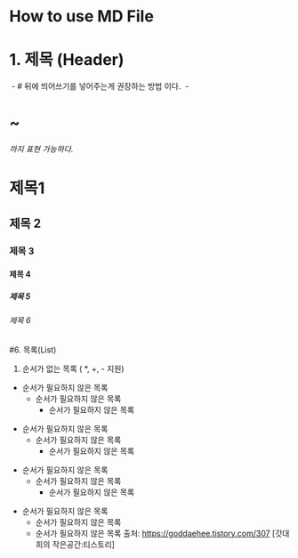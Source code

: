 
# How to use MD File

# 1. 제목 (Header)
 - # 뒤에 띄어쓰기를 넣어주는게 권장하는 방법 이다.
 - <h1> ~ <h6> 까지 표현 가능하다.
# 제목1
## 제목 2
### 제목 3
#### 제목 4
##### 제목 5
###### 제목 6
#6. 목록(List)
1) 순서가 없는 목록 ( *, +, - 지원)
- 순서가 필요하지 않은 목록
    - 순서가 필요하지 않은 목록
        - 순서가 필요하지 않은 목록
* 순서가 필요하지 않은 목록
    * 순서가 필요하지 않은 목록
        * 순서가 필요하지 않은 목록
+ 순서가 필요하지 않은 목록
    + 순서가 필요하지 않은 목록
        + 순서가 필요하지 않은 목록

- 순서가 필요하지 않은 목록
    * 순서가 필요하지 않은 목록
    + 순서가 필요하지 않은 목록
출처: https://goddaehee.tistory.com/307 [갓대희의 작은공간:티스토리]
